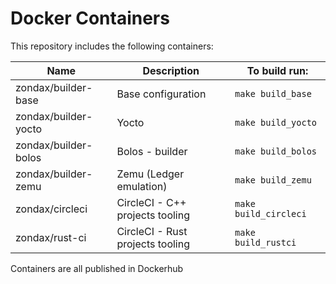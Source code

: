 # Docker Containers

This repository includes the following containers:

| Name                 | Description                      | To build run:         |
| -------------------- | -------------------------------- | --------------------- |
| zondax/builder-base  | Base configuration               | `make build_base`     |
| zondax/builder-yocto | Yocto                            | `make build_yocto`    |
| zondax/builder-bolos | Bolos - builder                  | `make build_bolos`    |
| zondax/builder-zemu  | Zemu (Ledger emulation)          | `make build_zemu`     |
| zondax/circleci      | CircleCI - C++ projects tooling  | `make build_circleci` |
| zondax/rust-ci       | CircleCI - Rust projects tooling | `make build_rustci`   |

Containers are all published in Dockerhub
